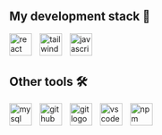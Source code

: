 <h2 align="left">My development stack 🚀</h2>

<div align="left">
  <img src="https://cdn.simpleicons.org/react/61DAFB" height="40" alt="react logo" style="display: inline-block; margin-right: 10px;" />
  <img src="https://cdn.simpleicons.org/tailwindcss/06B6D4" height="40" alt="tailwindcss logo" style="display: inline-block; margin-right: 10px;" />
  <img src="https://cdn.jsdelivr.net/gh/devicons/devicon/icons/javascript/javascript-original.svg" height="40" alt="javascript logo" style="display: inline-block; margin-right: 10px;" />
</div>

<h2 align="left">Other tools 🛠️</h2>

<div align="left">
  <img src="https://cdn.jsdelivr.net/gh/devicons/devicon/icons/mysql/mysql-original.svg" height="40" alt="mysql logo" style="display: inline-block; margin-right: 10px;" />
  <img src="https://skillicons.dev/icons?i=github" height="40" alt="github logo" style="display: inline-block; margin-right: 10px;" />
  <img src="https://cdn.simpleicons.org/git/F05032" height="40" alt="git logo" style="display: inline-block; margin-right: 10px;" />
  <img src="https://cdn.jsdelivr.net/gh/devicons/devicon/icons/vscode/vscode-original.svg" height="40" alt="vscode logo" style="display: inline-block; margin-right: 10px;" />
  <img src="https://cdn.jsdelivr.net/gh/devicons/devicon/icons/npm/npm-original-wordmark.svg" height="40" alt="npm logo" style="display: inline-block; margin-right: 10px;" />
</div>
